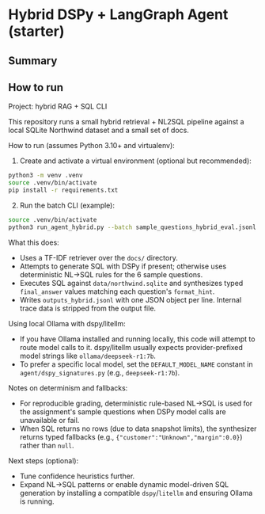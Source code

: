 # Hybrid DSPy + LangGraph Agent (starter)

## Summary
## How to run
Project: hybrid RAG + SQL CLI

This repository runs a small hybrid retrieval + NL2SQL pipeline against a local SQLite Northwind dataset and a small set of docs.

How to run (assumes Python 3.10+ and virtualenv):

1. Create and activate a virtual environment (optional but recommended):

```bash
python3 -m venv .venv
source .venv/bin/activate
pip install -r requirements.txt
```

2. Run the batch CLI (example):

```bash
source .venv/bin/activate
python3 run_agent_hybrid.py --batch sample_questions_hybrid_eval.jsonl --out outputs_hybrid.jsonl
```

What this does:
- Uses a TF-IDF retriever over the `docs/` directory.
- Attempts to generate SQL with DSPy if present; otherwise uses deterministic NL->SQL rules for the 6 sample questions.
- Executes SQL against `data/northwind.sqlite` and synthesizes typed `final_answer` values matching each question's `format_hint`.
- Writes `outputs_hybrid.jsonl` with one JSON object per line. Internal trace data is stripped from the output file.

Using local Ollama with dspy/litellm:
- If you have Ollama installed and running locally, this code will attempt to route model calls to it. dspy/litellm usually expects provider-prefixed model strings like `ollama/deepseek-r1:7b`.
- To prefer a specific local model, set the `DEFAULT_MODEL_NAME` constant in `agent/dspy_signatures.py` (e.g., `deepseek-r1:7b`).

Notes on determinism and fallbacks:
- For reproducible grading, deterministic rule-based NL->SQL is used for the assignment's sample questions when DSPy model calls are unavailable or fail.
- When SQL returns no rows (due to data snapshot limits), the synthesizer returns typed fallbacks (e.g., `{"customer":"Unknown","margin":0.0}`) rather than `null`.

Next steps (optional):
- Tune confidence heuristics further.
- Expand NL->SQL patterns or enable dynamic model-driven SQL generation by installing a compatible `dspy`/`litellm` and ensuring Ollama is running.
